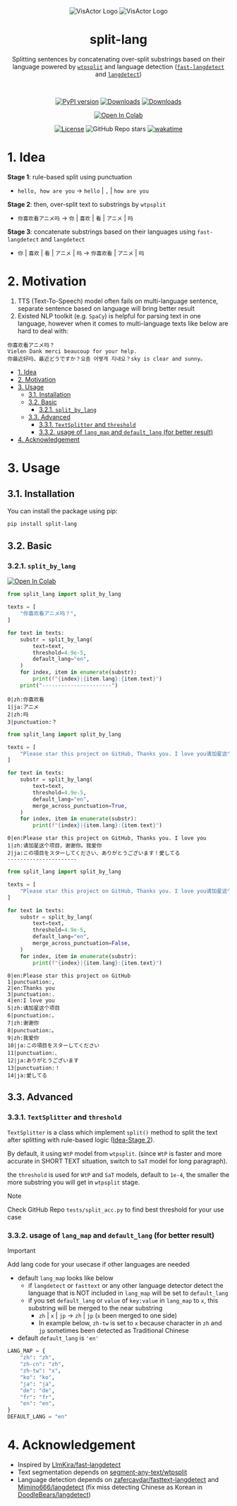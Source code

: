 <div align="center">

<img alt="VisActor Logo" src="https://github.com/DoodleBears/split-lang/blob/main/.github/profile/split-lang-logo.svg"/>

<img alt="VisActor Logo" src="https://github.com/DoodleBears/split-lang/blob/main/.github/profile/split-lang-banner.svg"/>
  
</div>
<div align="center">
  <h1>split-lang</h1>

Splitting sentences by concatenating over-split substrings based on their language
powered by [`wtpsplit`](https://github.com/segment-any-text/wtpsplit) and language detection ([`fast-langdetect`](https://github.com/LlmKira/fast-langdetect) and [`langdetect`](https://github.com/Mimino666/langdetect)) 

</div>

<br/>

<div align="center">

[![PyPI version](https://badge.fury.io/py/split-lang.svg)](https://badge.fury.io/py/split-lang)
[![Downloads](https://static.pepy.tech/badge/split-lang)](https://pepy.tech/project/split-lang)
[![Downloads](https://static.pepy.tech/badge/split-lang/month)](https://pepy.tech/project/split-lang)


[![Open In Colab](https://colab.research.google.com/assets/colab-badge.svg)](https://colab.research.google.com/github/DoodleBears/split-lang/blob/main/split-lang-demo.ipynb)


[![License](https://img.shields.io/badge/license-MIT-green.svg)](https://github.com/DoodleBears/split-lang/blob/main/LICENSE)
![GitHub Repo stars](https://img.shields.io/github/stars/DoodleBears/split-lang)
[![wakatime](https://wakatime.com/badge/user/5728d95a-5cfb-4acb-b600-e34c2fc231b6/project/e06e0a00-9ba1-453d-8c62-a0b2604aaaad.svg)](https://wakatime.com/badge/user/5728d95a-5cfb-4acb-b600-e34c2fc231b6/project/e06e0a00-9ba1-453d-8c62-a0b2604aaaad)

</div>




# 1. Idea

**Stage 1**: rule-based split using punctuation
- `hello, how are you` -> `hello` | `,` | `how are you`

**Stage 2**: then, over-split text to substrings by `wtpsplit`
- `你喜欢看アニメ吗` -> `你` | `喜欢` | `看` | `アニメ` | `吗`

**Stage 3**: concatenate substrings based on their languages using `fast-langdetect` and `langdetect`
- `你` | `喜欢` | `看` | `アニメ` | `吗` -> `你喜欢看` | `アニメ` | `吗`

# 2. Motivation
1. TTS (Text-To-Speech) model often fails on multi-language sentence, separate sentence based on language will bring better result
2. Existed NLP toolkit (e.g. `SpaCy`) is helpful for parsing text in one language, however when it comes to multi-language texts like below are hard to deal with: 

```
你喜欢看アニメ吗？
Vielen Dank merci beaucoup for your help.
你最近好吗、最近どうですか？요즘 어떻게 지내요？sky is clear and sunny。
```

- [1. Idea](#1-idea)
- [2. Motivation](#2-motivation)
- [3. Usage](#3-usage)
  - [3.1. Installation](#31-installation)
  - [3.2. Basic](#32-basic)
    - [3.2.1. `split_by_lang`](#321-split_by_lang)
  - [3.3. Advanced](#33-advanced)
    - [3.3.1. `TextSplitter` and `threshold`](#331-textsplitter-and-threshold)
    - [3.3.2. usage of `lang_map` and `default_lang` (for better result)](#332-usage-of-lang_map-and-default_lang-for-better-result)
- [4. Acknowledgement](#4-acknowledgement)


# 3. Usage

## 3.1. Installation

You can install the package using pip:

```bash
pip install split-lang
```



## 3.2. Basic
### 3.2.1. `split_by_lang`

[![Open In Colab](https://colab.research.google.com/assets/colab-badge.svg)](https://colab.research.google.com/github/DoodleBears/split-lang/blob/main/split-lang-demo.ipynb)

```python
from split_lang import split_by_lang

texts = [
    "你喜欢看アニメ吗？",
]

for text in texts:
    substr = split_by_lang(
        text=text,
        threshold=4.9e-5,
        default_lang="en",
    )
    for index, item in enumerate(substr):
        print(f"{index}|{item.lang}:{item.text}")
    print("----------------------")
```

```
0|zh:你喜欢看
1|ja:アニメ
2|zh:吗
3|punctuation:？
```

```python
from split_lang import split_by_lang

texts = [
    "Please star this project on GitHub, Thanks you. I love you请加星这个项目，谢谢你。我爱你この項目をスターしてください、ありがとうございます！愛してる",
]

for text in texts:
    substr = split_by_lang(
        text=text,
        threshold=4.9e-5,
        default_lang="en",
        merge_across_punctuation=True,
    )
    for index, item in enumerate(substr):
        print(f"{index}|{item.lang}:{item.text}")
```


```
0|en:Please star this project on GitHub, Thanks you. I love you
1|zh:请加星这个项目，谢谢你。我爱你
2|ja:この項目をスターしてください、ありがとうございます！愛してる
----------------------
```

```python
from split_lang import split_by_lang

texts = [
    "Please star this project on GitHub, Thanks you. I love you请加星这个项目，谢谢你。我爱你この項目をスターしてください、ありがとうございます！愛してる",
]

for text in texts:
    substr = split_by_lang(
        text=text,
        threshold=4.9e-5,
        default_lang="en",
        merge_across_punctuation=False,
    )
    for index, item in enumerate(substr):
        print(f"{index}|{item.lang}:{item.text}")
```

```
0|en:Please star this project on GitHub
1|punctuation:, 
2|en:Thanks you
3|punctuation:. 
4|en:I love you
5|zh:请加星这个项目
6|punctuation:，
7|zh:谢谢你
8|punctuation:。
9|zh:我爱你
10|ja:この項目をスターしてください
11|punctuation:、
12|ja:ありがとうございます
13|punctuation:！
14|ja:愛してる
```
## 3.3. Advanced

### 3.3.1. `TextSplitter` and `threshold`

`TextSplitter` is a class which implement `split()` method to split the text after splitting with rule-based logic ([Idea-Stage 2](#1-idea)).

By default, it using `WtP` model from `wtpsplit`. (since `WtP` is faster and more accurate in SHORT TEXT situation, switch to `SaT` model for long paragraph).

the `threshold` is used for `WtP` and `SaT` models, default to `1e-4`, the smaller the more substring you will get in `wtpsplit` stage.

> [!NOTE]
> Check GitHub Repo `tests/split_acc.py` to find best threshold for your use case


### 3.3.2. usage of `lang_map` and `default_lang` (for better result)

> [!IMPORTANT]
> Add lang code for your usecase if other languages are needed

- default `lang_map` looks like below
  - if `langdetect` or `fasttext` or any other language detector detect the language that is NOT included in `lang_map` will be set to `default_lang`
  - if you set `default_lang` or `value` of `key:value` in `lang_map` to `x`, this substring will be merged to the near substring
    - `zh` | `x` | `jp` -> `zh` | `jp` (`x` been merged to one side)
    - In example below, `zh-tw` is set to `x` because character in `zh` and `jp` sometimes been detected as Traditional Chinese
- default `default_lang` is `'en'`

```python
LANG_MAP = {
    "zh": "zh",
    "zh-cn": "zh",
    "zh-tw": "x",
    "ko": "ko",
    "ja": "ja",
    "de": "de",
    "fr": "fr",
    "en": "en",
}
DEFAULT_LANG = "en"
```

# 4. Acknowledgement

- Inspired by [LlmKira/fast-langdetect](https://github.com/LlmKira/fast-langdetect)
- Text segmentation depends on [segment-any-text/wtpsplit](https://github.com/segment-any-text/wtpsplit)
- Language detection depends on [zafercavdar/fasttext-langdetect](https://github.com/zafercavdar/fasttext-langdetect) and [Mimino666/langdetect](https://github.com/Mimino666/langdetect) (fix miss detecting Chinese as Korean in [DoodleBears/langdetect](https://github.com/DoodleBears/langdetect))